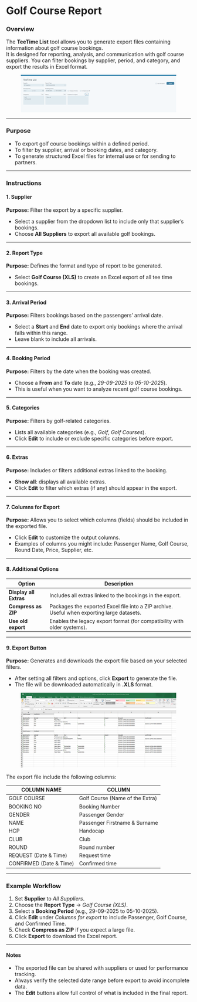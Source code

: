 # Golf Course Report

### Overview

The **TeeTime List** tool allows you to generate export files containing information about golf course bookings.\
It is designed for reporting, analysis, and communication with golf course suppliers. You can filter bookings by supplier, period, and category, and export the results in Excel format.

<figure><img src="../.gitbook/assets/image (1) (1) (1) (1) (1) (1) (1) (1) (1) (1).png" alt=""><figcaption></figcaption></figure>

***

### Purpose

* To export golf course bookings within a defined period.
* To filter by supplier, arrival or booking dates, and category.
* To generate structured Excel files for internal use or for sending to partners.

***

### Instructions

#### 1. Supplier

**Purpose:** Filter the export by a specific supplier.

* Select a supplier from the dropdown list to include only that supplier’s bookings.
* Choose **All Suppliers** to export all available golf bookings.

***

#### 2. Report Type

**Purpose:** Defines the format and type of report to be generated.

* Select **Golf Course (XLS)** to create an Excel export of all tee time bookings.

***

#### 3. Arrival Period

**Purpose:** Filters bookings based on the passengers’ arrival date.

* Select a **Start** and **End** date to export only bookings where the arrival falls within this range.
* Leave blank to include all arrivals.

***

#### 4. Booking Period

**Purpose:** Filters by the date when the booking was created.

* Choose a **From** and **To** date (e.g., _29-09-2025 to 05-10-2025_).
* This is useful when you want to analyze recent golf course bookings.

***

#### 5. Categories

**Purpose:** Filters by golf-related categories.

* Lists all available categories (e.g., _Golf_, _Golf Courses_).
* Click **Edit** to include or exclude specific categories before export.

***

#### 6. Extras

**Purpose:** Includes or filters additional extras linked to the booking.

* **Show all**: displays all available extras.
* Click **Edit** to filter which extras (if any) should appear in the export.

***

#### 7. Columns for Export

**Purpose:** Allows you to select which columns (fields) should be included in the exported file.

* Click **Edit** to customize the output columns.
* Examples of columns you might include: Passenger Name, Golf Course, Round Date, Price, Supplier, etc.

***

#### 8. Additional Options

| Option                 | Description                                                                                |
| ---------------------- | ------------------------------------------------------------------------------------------ |
| **Display all Extras** | Includes all extras linked to the bookings in the export.                                  |
| **Compress as ZIP**    | Packages the exported Excel file into a ZIP archive. Useful when exporting large datasets. |
| **Use old export**     | Enables the legacy export format (for compatibility with older systems).                   |

***

#### 9. Export Button

**Purpose:** Generates and downloads the export file based on your selected filters.

* After setting all filters and options, click **Export** to generate the file.
* The file will be downloaded automatically in **.XLS** format.

<figure><img src="../.gitbook/assets/image (1) (1) (1) (1) (1) (1) (1) (1) (1) (1) (1).png" alt=""><figcaption></figcaption></figure>

The export file include the following columns:

| COLUMN NAME             | COLUMN                          |
| ----------------------- | ------------------------------- |
| GOLF COURSE             | Golf Course (Name of the Extra) |
| BOOKING NO              | Booking Number                  |
| GENDER                  | Passenger Gender                |
| NAME                    | Passenger Firstname & Surname   |
| HCP                     | Handocap                        |
| CLUB                    | Club                            |
| ROUND                   | Round number                    |
| REQUEST (Date & Time)   | Request time                    |
| CONFIRMED (Date & Time) | Confirmed time                  |



***

### Example Workflow

1. Set **Supplier** to _All Suppliers_.
2. Choose the **Report Type** → _Golf Course (XLS)_.
3. Select a **Booking Period** (e.g., 29-09-2025 to 05-10-2025).
4. Click **Edit** under _Columns for export_ to include Passenger, Golf Course, and Confirmed Time.
5. Check **Compress as ZIP** if you expect a large file.
6. Click **Export** to download the Excel report.

***

#### Notes

* The exported file can be shared with suppliers or used for performance tracking.
* Always verify the selected date range before export to avoid incomplete data.
* The **Edit** buttons allow full control of what is included in the final report.
